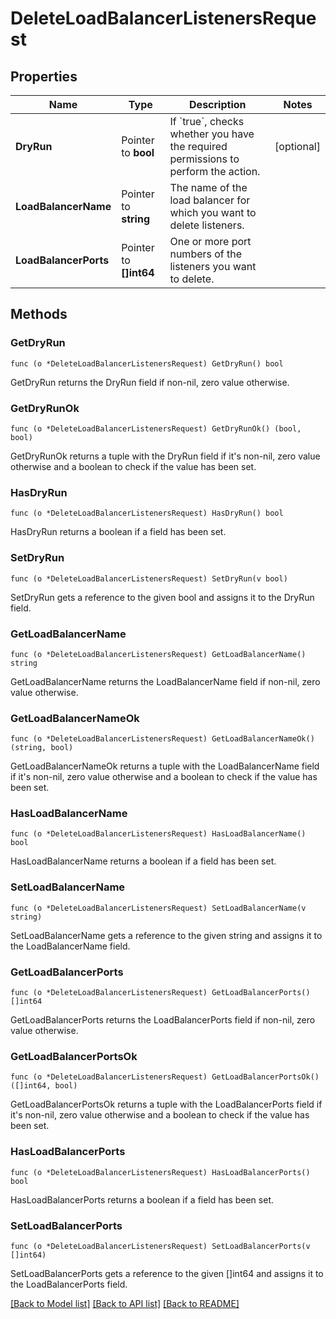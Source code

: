 # DeleteLoadBalancerListenersRequest

## Properties

Name | Type | Description | Notes
------------ | ------------- | ------------- | -------------
**DryRun** | Pointer to **bool** | If &#x60;true&#x60;, checks whether you have the required permissions to perform the action. | [optional] 
**LoadBalancerName** | Pointer to **string** | The name of the load balancer for which you want to delete listeners. | 
**LoadBalancerPorts** | Pointer to **[]int64** | One or more port numbers of the listeners you want to delete. | 

## Methods

### GetDryRun

`func (o *DeleteLoadBalancerListenersRequest) GetDryRun() bool`

GetDryRun returns the DryRun field if non-nil, zero value otherwise.

### GetDryRunOk

`func (o *DeleteLoadBalancerListenersRequest) GetDryRunOk() (bool, bool)`

GetDryRunOk returns a tuple with the DryRun field if it's non-nil, zero value otherwise
and a boolean to check if the value has been set.

### HasDryRun

`func (o *DeleteLoadBalancerListenersRequest) HasDryRun() bool`

HasDryRun returns a boolean if a field has been set.

### SetDryRun

`func (o *DeleteLoadBalancerListenersRequest) SetDryRun(v bool)`

SetDryRun gets a reference to the given bool and assigns it to the DryRun field.

### GetLoadBalancerName

`func (o *DeleteLoadBalancerListenersRequest) GetLoadBalancerName() string`

GetLoadBalancerName returns the LoadBalancerName field if non-nil, zero value otherwise.

### GetLoadBalancerNameOk

`func (o *DeleteLoadBalancerListenersRequest) GetLoadBalancerNameOk() (string, bool)`

GetLoadBalancerNameOk returns a tuple with the LoadBalancerName field if it's non-nil, zero value otherwise
and a boolean to check if the value has been set.

### HasLoadBalancerName

`func (o *DeleteLoadBalancerListenersRequest) HasLoadBalancerName() bool`

HasLoadBalancerName returns a boolean if a field has been set.

### SetLoadBalancerName

`func (o *DeleteLoadBalancerListenersRequest) SetLoadBalancerName(v string)`

SetLoadBalancerName gets a reference to the given string and assigns it to the LoadBalancerName field.

### GetLoadBalancerPorts

`func (o *DeleteLoadBalancerListenersRequest) GetLoadBalancerPorts() []int64`

GetLoadBalancerPorts returns the LoadBalancerPorts field if non-nil, zero value otherwise.

### GetLoadBalancerPortsOk

`func (o *DeleteLoadBalancerListenersRequest) GetLoadBalancerPortsOk() ([]int64, bool)`

GetLoadBalancerPortsOk returns a tuple with the LoadBalancerPorts field if it's non-nil, zero value otherwise
and a boolean to check if the value has been set.

### HasLoadBalancerPorts

`func (o *DeleteLoadBalancerListenersRequest) HasLoadBalancerPorts() bool`

HasLoadBalancerPorts returns a boolean if a field has been set.

### SetLoadBalancerPorts

`func (o *DeleteLoadBalancerListenersRequest) SetLoadBalancerPorts(v []int64)`

SetLoadBalancerPorts gets a reference to the given []int64 and assigns it to the LoadBalancerPorts field.


[[Back to Model list]](../README.md#documentation-for-models) [[Back to API list]](../README.md#documentation-for-api-endpoints) [[Back to README]](../README.md)



